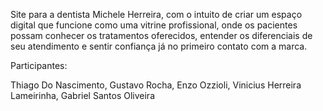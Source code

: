 Site para a dentista Michele Herreira, com o intuito de criar um espaço digital que funcione como uma vitrine profissional, onde os pacientes possam conhecer os tratamentos oferecidos, entender os diferenciais de seu atendimento e sentir confiança já no primeiro contato com a marca.

Participantes:

Thiago Do Nascimento,
Gustavo Rocha,
Enzo Ozzioli,
Vinicius Herreira Lameirinha,
Gabriel Santos Oliveira